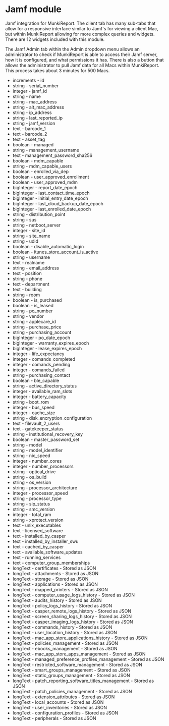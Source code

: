 Jamf module
==============

Jamf integration for MunkiReport. The client tab has many sub-tabs that allow for a responsive interface similar to Jamf's for viewing a client Mac, but within MunkiReport allowing for more complex queries and widgets. There are 12 widgets included with this module. 

The Jamf Admin tab within the Admin dropdown menu allows an administrator to check if MunkiReport is able to access their Jamf server, how it is configured, and what permissions it has. There is also a button that allows the administrator to pull Jamf data for all Macs within MunkiReport. This process takes about 3 minutes for 500 Macs. 



* increments - id
* string - serial_number
* integer - jamf_id
* string - name
* string - mac_address
* string - alt_mac_address
* string - ip_address
* string - last_reported_ip
* string - jamf_version
* text - barcode_1
* text - barcode_2
* text - asset_tag
* boolean - managed
* string - management_username
* text - management_password_sha256
* boolean - mdm_capable
* string - mdm_capable_users
* boolean - enrolled_via_dep
* boolean - user_approved_enrollment
* boolean - user_approved_mdm
* bigInteger - report_date_epoch
* bigInteger - last_contact_time_epoch
* bigInteger - initial_entry_date_epoch
* bigInteger - last_cloud_backup_date_epoch
* bigInteger - last_enrolled_date_epoch
* string - distribution_point
* string - sus
* string - netboot_server
* integer - site_id
* string - site_name
* string - udid
* boolean - disable_automatic_login
* boolean - itunes_store_account_is_active
* string - username
* text - realname
* string - email_address
* text - position
* string - phone
* text - department
* text - building
* string - room
* boolean - is_purchased
* boolean - is_leased
* string - po_number
* string - vendor
* string - applecare_id
* string - purchase_price
* string - purchasing_account
* bigInteger - po_date_epoch
* bigInteger - warranty_expires_epoch
* bigInteger - lease_expires_epoch
* integer - life_expectancy
* integer - comands_completed
* integer - comands_pending
* integer - comands_failed
* string - purchasing_contact
* boolean - ble_capable
* string - active_directory_status
* integer - available_ram_slots
* integer - battery_capacity
* string - boot_rom
* integer - bus_speed
* integer - cache_size
* string - disk_encryption_configuration
* text - filevault_2_users
* text - gatekeeper_status
* string - institutional_recovery_key
* boolean - master_password_set
* string - model
* string - model_identifier
* string - nic_speed
* integer - number_cores
* integer - number_processors
* string - optical_drive
* string - os_build
* string - os_version
* string - processor_architecture
* integer - processor_speed
* string - processor_type
* string - sip_status
* string - smc_version
* integer - total_ram
* string - xprotect_version
* text - unix_executables
* text - licensed_software
* text - installed_by_casper
* text - installed_by_installer_swu
* text - cached_by_casper
* text - available_software_updates
* text - running_services
* text - computer_group_memberships
* longText - certificates - Stored as JSON
* longText - attachments - Stored as JSON
* longText - storage - Stored as JSON
* longText - applications - Stored as JSON
* longText - mapped_printers - Stored as JSON
* longText - computer_usage_logs_history - Stored as JSON
* longText - audits_history - Stored as JSON
* longText - policy_logs_history - Stored as JSON
* longText - casper_remote_logs_history - Stored as JSON
* longText - screen_sharing_logs_history - Stored as JSON
* longText - casper_imaging_logs_history - Stored as JSON
* longText - commands_history - Stored as JSON
* longText - user_location_history - Stored as JSON
* longText - mac_app_store_applications_history - Stored as JSON
* longText - policies_management - Stored as JSON
* longText - ebooks_management - Stored as JSON
* longText - mac_app_store_apps_management - Stored as JSON
* longText - managed_preference_profiles_management - Stored as JSON
* longText - restricted_software_management - Stored as JSON
* longText - smart_groups_management - Stored as JSON
* longText - static_groups_management - Stored as JSON
* longText - patch_reporting_software_titles_management - Stored as JSON
* longText - patch_policies_management - Stored as JSON
* longText - extension_attributes - Stored as JSON
* longText - local_accounts - Stored as JSON
* longText - user_inventories - Stored as JSON
* longText - configuration_profiles - Stored as JSON
* longText - peripherals - Stored as JSON